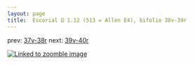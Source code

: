 ```yaml
---
layout: page
title:  Escorial Ω 1.12 (513 = Allen E4), bifolio 38v-39r
---
```


prev: [37v-38r](../37v-38r/) next: [39v-40r](../39v-40r/)



[![Linked to zoomble image](http://www.homermultitext.org/iipsrv?IIIF=/project/homer/pyramidal/deepzoom/hmt/e3bifolio/v1/E3_38v_39r.tif/full/2000,/0/default.jpg)](http://www.homermultitext.org/ict2/?urn=urn:cite2:hmt:e3bifolio.v1:E3_38v_39r)

